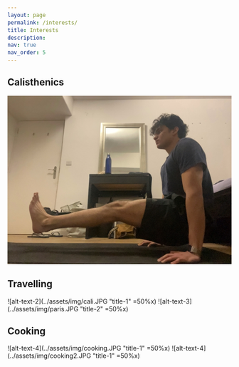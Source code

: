 ```yaml
---
layout: page
permalink: /interests/
title: Interests
description:
nav: true
nav_order: 5
---
```


## Calisthenics
![alt-text-1](../assets/img/lsit.jpg)

## Travelling
![alt-text-2](../assets/img/cali.JPG "title-1" =50%x) ![alt-text-3](../assets/img/paris.JPG "title-2" =50%x)


## Cooking
![alt-text-4](../assets/img/cooking.JPG "title-1" =50%x) ![alt-text-4](../assets/img/cooking2.JPG "title-1" =50%x)
